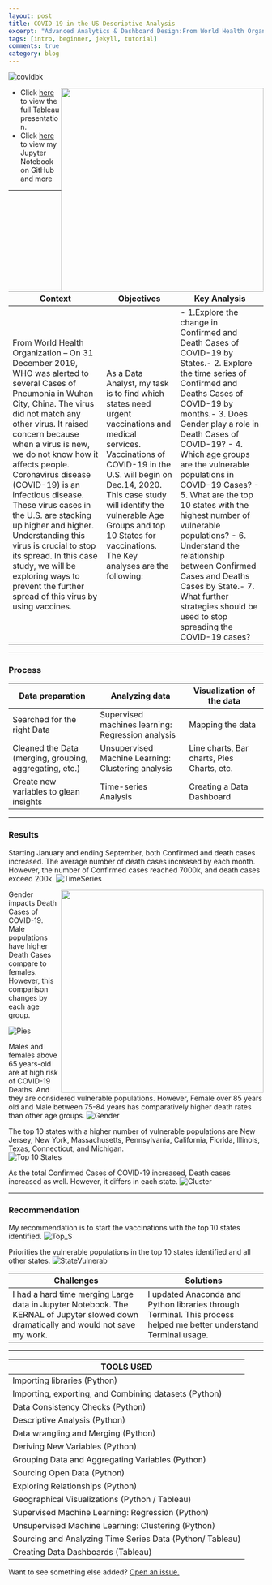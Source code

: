 ```yaml
---
layout: post
title: COVID-19 in the US Descriptive Analysis 
excerpt: "Advanced Analytics & Dashboard Design:From World Health Organization – On 31 December 2019, WHO was alerted to several Cases of Pneumonia in Wuhan City, China. The virus did not match any other virus. It raised concern because when a virus is new, we do not know how it affects people. Coronavirus disease (COVID-19) is an infectious disease. These virus cases in the U.S. are stacking up higher and higher. Understanding this virus is crucial to stop its spread. In this case study, we will be exploring ways to prevent the further spread of this virus by using vaccines."
tags: [intro, beginner, jekyll, tutorial]
comments: true
category: blog
---
```


![covidbk](https://morwarid1.github.io/images/C19-back.png)

<div style="float: right">
    <img src="https://morwarid1.github.io/images/C19-back.png" width="400">
</div>

- Click [here](https://public.tableau.com/profile/morwarid.najafizada#!/vizhome/USDeathsbyState/Covid-19CaseStudyDashboard) to view the full Tableau presentation. 
- Click [here](https://github.com/morwarid1/COVID-19-in-the-US-Descriptive-Analysis) to view my Jupyter Notebook on GitHub and more

------------
 
Context | Objectives  | Key Analysis
------------ | -------------  | ------------- 
From World Health Organization – On 31 December 2019, WHO was alerted to several Cases of Pneumonia in Wuhan City, China. The virus did not match any other virus. It raised concern because when a virus is new, we do not know how it affects people. Coronavirus disease (COVID-19) is an infectious disease. These virus cases in the U.S. are stacking up higher and higher. Understanding this virus is crucial to stop its spread. In this case study, we will be exploring ways to prevent the further spread of this virus by using vaccines.  | As a Data Analyst, my task is to find which states need urgent vaccinations and medical services. Vaccinations of COVID-19 in the U.S. will begin on Dec.14, 2020. This case study will identify the vulnerable Age Groups and top 10 States for vaccinations. The Key analyses are the following:|- 1.Explore the change in Confirmed and Death Cases of COVID-19 by States.- 2. Explore the time series of Confirmed and Deaths Cases of COVID-19 by months.- 3. Does Gender play a role in Death Cases of COVID-19? - 4. Which age groups are the vulnerable populations in COVID-19 Cases? - 5. What are the top 10 states with the highest number of vulnerable populations? - 6. Understand the relationship between Confirmed Cases and Deaths Cases by State.- 7. What further strategies should be used to stop spreading the COVID-19 cases?

----------------
### Process

 Data preparation | Analyzing data |  Visualization of the data 
------------ | ------------- | -------------
Searched for the right Data| Supervised machines learning: Regression analysis| Mapping the data|
Cleaned the Data (merging, grouping, aggregating, etc.) | Unsupervised Machine Learning: Clustering analysis |Line charts, Bar charts, Pies Charts, etc.
Create new variables to glean insights | Time-series Analysis | Creating a Data Dashboard 

----------------
### Results

Starting January and ending September, both Confirmed and death cases increased. The average number of death cases increased by each month. However, the number of Confirmed cases reached 7000k, and death cases exceed 200k.
![TimeSeries](https://morwarid1.github.io/images/TimeSeries.png)
<div style="float: right">
    <img src="https://morwarid1.github.io/images/TimeSeries.png" width="400">
</div>
Gender impacts Death Cases of COVID-19. Male populations have higher Death Cases compare to females. However, this comparison changes by each age group.


![Pies](https://morwarid1.github.io/images/PieChart.png) 


Males and females above 65 years-old are at high risk of COVID-19 Deaths. And they are considered vulnerable populations. However, Female over 85 years old and Male between 75-84 years has comparatively higher death rates than other age groups. 
![Gender](https://morwarid1.github.io/images/Gender.png)

The top 10 states with a higher number of vulnerable populations are New Jersey, New York, Massachusetts, Pennsylvania, California, Florida, Illinois, Texas, Connecticut, and Michigan.  
![Top 10 States](https://morwarid1.github.io/images/10states.png)

As the total Confirmed Cases of COVID-19 increased, Death cases increased as well. However, it differs in each state.
![Cluster](https://morwarid1.github.io/images/Cluster.png)

----------------
### Recommendation
My recommendation is to start the vaccinations with the top 10 states identified. 
![Top_S](https://morwarid1.github.io/images/Top10_states.png)

Priorities the vulnerable populations in the top 10 states identified and all other states. 
![StateVulnerab](https://morwarid1.github.io/images/StatesVol.png)

Challenges | Solutions
------------ | -------------
I had a hard time merging Large data in Jupyter Notebook. The KERNAL of Jupyter slowed down dramatically and would not save my work.| I updated Anaconda and Python libraries through Terminal. This process helped me better understand Terminal usage. 

-------


TOOLS USED | 
------------ | 
Importing libraries (Python) |
Importing, exporting, and Combining datasets (Python) |
Data Consistency Checks (Python) |
Descriptive Analysis (Python) |
Data wrangling and Merging (Python) |
Deriving New Variables (Python) |
Grouping Data and Aggregating Variables (Python) |
Sourcing Open Data (Python) |
Exploring Relationships (Python) |
Geographical Visualizations (Python / Tableau) |
Supervised Machine Learning: Regression (Python) |
Unsupervised Machine Learning: Clustering (Python) |
Sourcing and Analyzing Time Series Data (Python/ Tableau) |
Creating Data Dashboards (Tableau) |



Want to see something else added? <a href="https://github.com/poole/poole/issues/new">Open an issue.</a>








